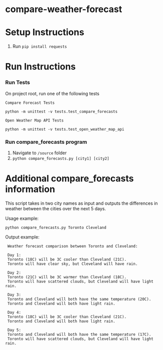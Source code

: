 # compare-weather-forecast

# Setup Instructions
1. Run `pip install requests`

# Run Instructions

### Run Tests
On project root, run one of the following tests

`Compare Forecast Tests`
```
python -m unittest -v tests.test_compare_forecasts
```

`Open Weather Map API Tests`
```
python -m unittest -v tests.test_open_weather_map_api
```

### Run compare_forecasts program
1. Navigate to `/source` folder
2. `python compare_forecasts.py [city1] [city2]`

# Additional compare_forecasts information

This script takes in two city names as input and outputs the differences in
weather between the cities over the next 5 days.

Usage example:
```
python compare_forecasts.py Toronto Cleveland
```
Output example:
```
 Weather forecast comparison between Toronto and Cleveland:

 Day 1:
 Toronto (18C) will be 3C cooler than Cleveland (21C).
 Toronto will have clear sky, but Cleveland will have rain.

 Day 2:
 Toronto (21C) will be 3C warmer than Cleveland (18C).
 Toronto will have scattered clouds, but Cleveland will have light rain.

 Day 3:
 Toronto and Cleveland will both have the same temperature (20C).
 Toronto and Cleveland will both have light rain.

 Day 4:
 Toronto (18C) will be 3C cooler than Cleveland (21C).
 Toronto and Cleveland will both have light rain.

 Day 5:
 Toronto and Cleveland will both have the same temperature (17C).
 Toronto will have scattered clouds, but Cleveland will have light rain.
```